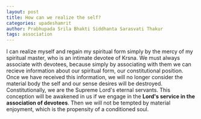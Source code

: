 ```yaml
---
layout: post
title: How can we realize the self?
categories: upadeshamrit
author: Prabhupada Srila Bhakti Siddhanta Sarasvati Thakur
tags: association
---
```


I can realize myself and regain my spiritual form simply by the mercy of my spiritual master, who is an intimate devotee of Krsna. We must always associate with devotees, because simply by associating with them we can recieve information about our spiritual form, our constitutional position. Once we have received this information, we will no longer consider the material body the self and our sense desires will be destroyed. Constitutionally, we are the Supreme Lord's eternal servants. This conception will be awakened in us if we engage in the **Lord's service in the association of devotees**. Then we will not be tempted by material enjoyment, which is the propensity of a conditioned soul.




